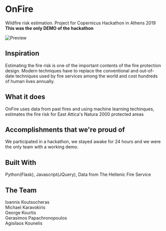 # OnFire
Wildfire risk estimation. Project for Copernicus Hackathon in Athens 2019<br/>
**This was the only DEMO of the hackathon**


![Preview](https://raw.githubusercontent.com/kounelisagis/OnFire---Regression/master/_images/photo.jpg)

## Inspiration
Estimating the fire risk is one of the important contents of the fire protection design. Modern techniques have to replace the conventional and out-of-date techniques used by fire services among the world and cost hundreds of human lives annually.

## What it does
OnFire uses data from past fires and using machine learning techinques, estimates the fire risk for East Attica's Natura 2000 protected areas

## Accomplishments that we're proud of
We participated in a hackathon, we stayed awake for 24 hours and we were the only team with a working demo.

## Built With
Python(Flask), Javascript(JQuery), Data from The Hellenic Fire Service

## The Team
Ioannis Koutsocheras<br/>
Michael Karavokiris<br/>
George Kourtis<br/>
Gerasimos Papachronopoulos<br/>
Agisilaos Kounelis
